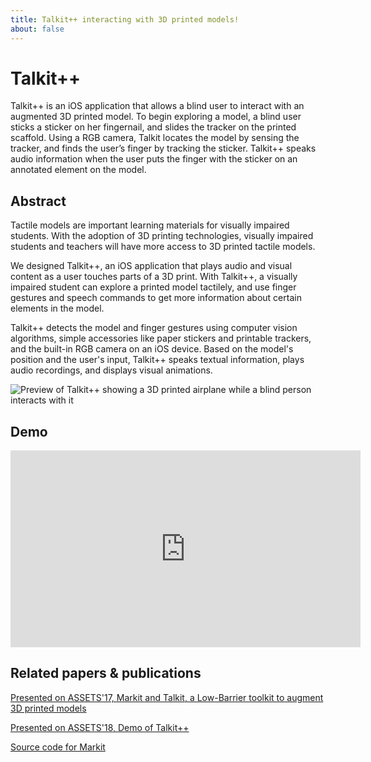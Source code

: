 ```yaml
---
title: Talkit++ interacting with 3D printed models!
about: false
---
```

#  Talkit++

Talkit++ is an iOS application that allows a blind user to interact with an augmented 3D printed model. To begin exploring a model, a blind user sticks a sticker on her fingernail, and slides the tracker on the printed scaffold. Using a RGB camera, Talkit locates the model by sensing the tracker, and finds the user’s finger by tracking the sticker. Talkit++ speaks audio information when the user puts the finger with the sticker on an annotated element on the model.


## Abstract

Tactile models are important learning materials for visually impaired students. With the adoption of 3D printing technologies, visually impaired students and teachers will have more access to 3D printed tactile models. 

We designed Talkit++, an iOS application that plays audio and visual content as a user touches parts of a 3D print. With Talkit++, a visually impaired student can explore a printed model tactilely, and use finger gestures and speech commands to get more information about certain elements in the model. 

Talkit++ detects the model and finger gestures using computer vision algorithms, simple accessories like paper stickers and printable trackers, and the built-in RGB camera on an iOS device. Based on the model's position and the user's input, Talkit++ speaks textual information, plays audio recordings, and displays visual animations.

![Preview of Talkit++ showing a 3D printed airplane while a blind person interacts with it]({{site.url}}{{site.baseurl}}/src/assets/img/talkit/talkit_demo.jpg)

## Demo

<iframe class="demo_video" width="560" height="315" src="https://www.youtube.com/embed/BG8hCwfsZvU" title="YouTube video player" frameborder="0" allow="accelerometer; autoplay; clipboard-write; encrypted-media; gyroscope; picture-in-picture" allowfullscreen></iframe>


## Related papers & publications

[Presented on ASSETS'17, Markit and Talkit, a Low-Barrier toolkit to augment 3D printed models](https://dl.acm.org/doi/10.1145/3126594.3126650)

[Presented on ASSETS'18, Demo of Talkit++](https://dl.acm.org/doi/10.1145/3234695.3241004)

[Source code for Markit](https://zenodo.org/record/3541081#.Ya5nSFNOnzI)